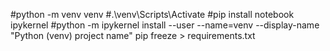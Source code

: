 #python -m venv venv
#.\venv\Scripts\Activate 
#pip install notebook ipykernel
#python -m ipykernel install --user --name=venv --display-name "Python (venv) project name"
pip freeze > requirements.txt
